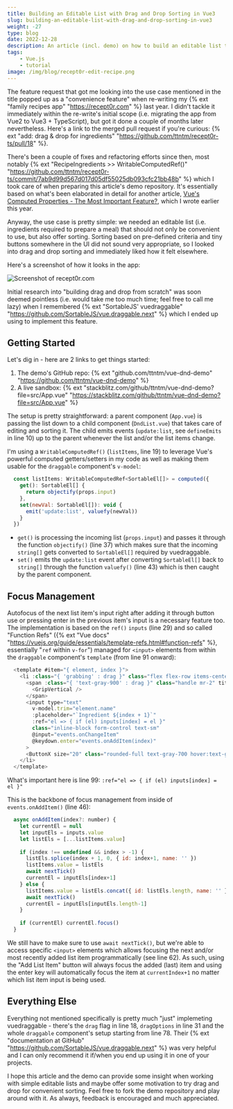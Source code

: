 ```yaml
---
title: Building an Editable List with Drag and Drop Sorting in Vue3
slug: building-an-editable-list-with-drag-and-drop-sorting-in-vue3
weight: -27
type: blog
date: 2022-12-28
description: An article (incl. demo) on how to build an editable list that also supports drag'n'drop in Vue3.
tags:
    - Vue.js
    - tutorial
image: /img/blog/recept0r-edit-recipe.png
---
```


The feature request that got me looking into the use case mentioned in the title popped up as a "convenience feature" when re-writing my {% ext "family recipes app" "https://recept0r.com" %} last year. I didn't tackle it immediately within the re-write's initial scope (i.e. migrating the app from Vue2 to Vue3 + TypeScript), but got it done a couple of months later nevertheless. Here's a link to the merged pull request if you're curious: {% ext "add: drag & drop for ingredients" "https://github.com/ttntm/recept0r-ts/pull/18" %}.

There's been a couple of fixes and refactoring efforts since then, most notably {% ext "RecipeIngredients >> WritableComputedRef()" "https://github.com/ttntm/recept0r-ts/commit/7ab9d99d567d017d05df55025db093cfc21bb48b" %} which I took care of when preparing this article's demo repository. It's essentially based on what's been elaborated in detail for another article, [Vue's Computed Properties - The Most Important Feature?](/blog/vue-computed-properties-the-most-important-feature/), which I wrote earlier this year.

Anyway, the use case is pretty simple: we needed an editable list (i.e. ingredients required to prepare a meal) that should not only be convenient to use, but also offer sorting. Sorting based on pre-defined criteria and tiny buttons somewhere in the UI did not sound very appropriate, so I looked into drag and drop sorting and immediately liked how it felt elsewhere.

Here's a screenshot of how it looks in the app:

<p>
  <img src="/img/blog/recept0r-edit-recipe.png" class="img-fluid img-center" alt="Screenshot of recept0r.com">
</p>

Initial research into "building drag and drop from scratch" was soon deemed pointless (i.e. would take me too much time; feel free to call me lazy) when I remembered {% ext "SortableJS' vuedraggable" "https://github.com/SortableJS/vue.draggable.next" %} which I ended up using to implement this feature.

## Getting Started

Let's dig in - here are 2 links to get things started:

1. The demo's GitHub repo: {% ext "github.com/ttntm/vue-dnd-demo" "https://github.com/ttntm/vue-dnd-demo" %}
2. A live sandbox: {% ext "stackblitz.com/github/ttntm/vue-dnd-demo?file=src/App.vue" "https://stackblitz.com/github/ttntm/vue-dnd-demo?file=src/App.vue" %}

The setup is pretty straightforward: a parent component (`App.vue`) is passing the list down to a child component (`DndList.vue`) that takes care of editing and sorting it. The child emits events (`update:list`, see `defineEmits` in line 10) up to the parent whenever the list and/or the list items change.

I'm using a `WritableComputedRef()` (`listItems`, line 19) to leverage Vue's powerful computed getters/setters in my code as well as making them usable for the `draggable` component's `v-model`:

```js
  const listItems: WritableComputedRef<SortableEl[]> = computed({
    get(): SortableEl[] {
      return objectify(props.input)
    },
    set(newVal: SortableEl[]): void {
      emit('update:list', valuefy(newVal))
    }
  })
```

- `get()` is processing the incoming list (`props.input`) and passes it through the function `objectify()` (line 37) which makes sure that the incoming `string[]` gets converted to `SortableEl[]` required by vuedraggable.
- `set()` emits the `update:list` event after converting `SortableEl[]` back to `string[]` through the function `valuefy()` (line 43) which is then caught by the parent component.

## Focus Management

Autofocus of the next list item's input right after adding it through button use or pressing enter in the previous item's input is a necessary feature too. The implementation is based on the `ref()` `inputs` (line 29) and so called "Function Refs" ({% ext "Vue docs" "https://vuejs.org/guide/essentials/template-refs.html#function-refs" %}, essentially "`ref` within `v-for`") managed for `<input>` elements from within the `draggable` component's `template` (from line 91 onward):

```js
  <template #item="{ element, index }">
    <li :class="{ 'grabbing' : drag }" class="flex flex-row items-center border border-transparent px-1 py-2 mb-1">
      <span :class="{ 'text-gray-900' : drag }" class="handle mr-2" title="Move element">
        <GripVertical />
      </span>
      <input type="text"
        v-model.trim="element.name"
        :placeholder="`Ingredient ${index + 1}`"
        :ref="el => { if (el) inputs[index] = el }"
        class="inline-block form-control text-sm"
        @input="events.onChangeItem"
        @keydown.enter="events.onAddItem(index)"
      >
      <ButtonX size="20" class="rounded-full text-gray-700 hover:text-gray-900 focus:text-gray-900 ml-2" @click="events.onRemoveItem(index)" />
    </li>
  </template>
```

What's important here is line 99: `:ref="el => { if (el) inputs[index] = el }"`

This is the backbone of focus management from inside of `events.onAddItem()` (line 46):

```js
  async onAddItem(index?: number) {
    let currentEl = null
    let inputEls = inputs.value
    let listEls = [...listItems.value]
    
    if (index !== undefined && index > -1) {
      listEls.splice(index + 1, 0, { id: index+1, name: '' })
      listItems.value = listEls
      await nextTick()
      currentEl = inputEls[index+1]
    } else {
      listItems.value = listEls.concat({ id: listEls.length, name: '' })
      await nextTick()
      currentEl = inputEls[inputEls.length-1]
    }
    
    if (currentEl) currentEl.focus()
  }
```

We still have to make sure to use `await nextTick()`, but we're able to access specific `<input>` elements which allows focusing the next and/or most recently added list item programmatically (see line 62). As such, using the "Add List Item" button will always focus the added (last) item and using the enter key will automatically focus the item at `currentIndex+1` no matter which list item input is being used.

## Everything Else

Everything not mentioned specifically is pretty much "just" implemeting vuedraggable - there's the `drag` flag in line 18, `dragOptions` in line 31 and the whole `draggable` component's setup starting from line 78. Their {% ext "documentation at GitHub" "https://github.com/SortableJS/vue.draggable.next" %} was very helpful and I can only recommend it if/when you end up using it in one of your projects.

I hope this article and the demo can provide some insight when working with simple editable lists and maybe offer some motivation to try drag and drop for convenient sorting. Feel free to fork the demo repository and play around with it. As always, feedback is encouraged and much appreciated.